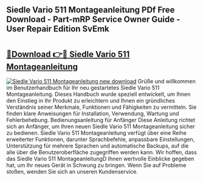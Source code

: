 ## Siedle Vario 511 Montageanleitung PDf Free Download - Part-mRP Service Owner Guide - User Repair Edition SvEmk

# <h2><a href="http://df7gz7.blite.top/?on=Siedle+Vario+511+Montageanleitung">🔗Download 👉🔴 Siedle Vario 511 Montageanleitung</a></h2>

[![Siedle Vario 511 Montageanleitung new download](https://i.imgur.com/lujVjoI.png)](http://df7gz7.blite.top/?on=Siedle+Vario+511+Montageanleitung)
Grüße und willkommen im Benutzerhandbuch für Ihr neu gestartetes Siedle Vario 511 Montageanleitung. Dieses Handbuch wurde speziell entwickelt, um Ihnen den Einstieg in Ihr Produkt zu erleichtern und Ihnen ein gründliches Verständnis seiner Merkmale, Funktionen und Fähigkeiten zu vermitteln. Sie finden klare Anweisungen für Installation, Verwendung, Wartung und Fehlerbehebung. Bedienungsanleitung für Anfänger Diese Anleitung richtet sich an Anfänger, um Ihren neuen Siedle Vario 511 Montageanleitung sicher zu bedienen. Siedle Vario 511 Montageanleitung verfügt über eine Reihe erweiterter Funktionen, darunter Sprachbefehle, anpassbare Einstellungen, Unterstützung für mehrere Sprachen und automatische Backups, auf die alle über die Benutzeroberfläche zugegriffen werden kann. Wir hoffen, dass das Siedle Vario 511 MontageanleitungD Ihnen wertvolle Einblicke gegeben hat, um Ihr neues Gerät in Schwung zu bringen. Wenn Sie auf Probleme stoßen, wenden Sie sich an unseren Kundenservice.
